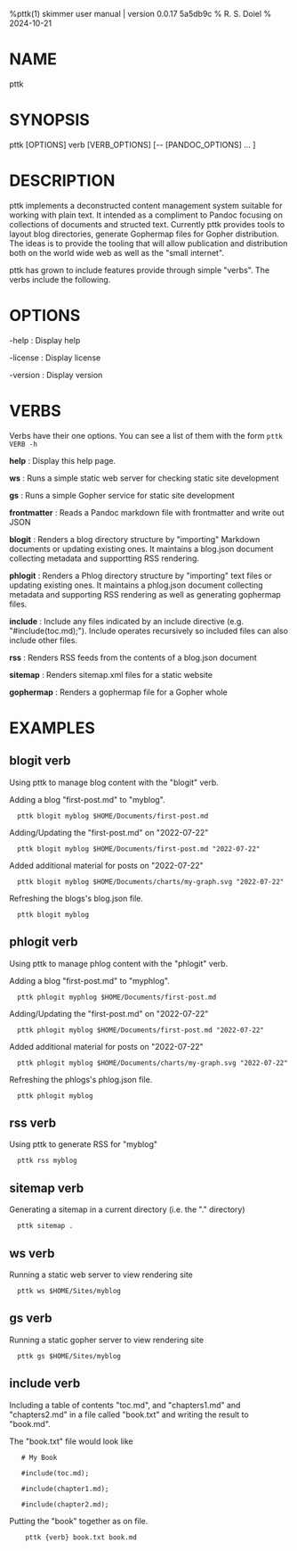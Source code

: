 %pttk(1) skimmer user manual | version 0.0.17 5a5db9c
% R. S. Doiel
% 2024-10-21

# NAME

pttk

# SYNOPSIS

pttk [OPTIONS] verb [VERB_OPTIONS] [\-\- [PANDOC_OPTIONS] ... ]

# DESCRIPTION


pttk implements a deconstructed content management system suitable for
working with plain text. It intended as a compliment to Pandoc focusing
on collections of documents and structed text.  Currently pttk provides
tools to layout blog directories, generate Gophermap files for Gopher
distribution.  The ideas is to provide the tooling that will allow
publication and distribution both on the world wide web as well as
the "small internet".

pttk has grown to include features provide through simple
"verbs". The verbs include the following.

# OPTIONS

-help
: Display help

-license
: Display license

-version
: Display version

# VERBS

Verbs have their one options. You can see a list of them
with the form `pttk VERB -h`

**help**
: Display this help page.

**ws**
: Runs a simple static web server for checking static site development

**gs**
: Runs a simple Gopher service for static site development

**frontmatter**
: Reads a Pandoc markdown file with frontmatter and write out JSON

**blogit**
: Renders a blog directory structure by "importing" Markdown documents
or updating existing ones. It maintains a blog.json document collecting
metadata and supportting RSS rendering.

**phlogit**
: Renders a Phlog directory structure by "importing" text files
or updating existing ones. It maintains a phlog.json document collecting
metadata and supporting RSS rendering as well as generating gophermap files.

**include**
: Include any files indicated by an include directive (e.g. "#include(toc.md);"). Include operates recursively so included files can also include other files.

**rss**
: Renders RSS feeds from the contents of a blog.json document

**sitemap**
: Renders sitemap.xml files for a static website

**gophermap**
: Renders a gophermap file for a Gopher whole

# EXAMPLES

## blogit verb

Using pttk to manage blog content with the "blogit"
verb.

Adding a blog "first-post.md" to "myblog".

~~~shell
  pttk blogit myblog $HOME/Documents/first-post.md
~~~

Adding/Updating the "first-post.md" on "2022-07-22"

~~~shell
  pttk blogit myblog $HOME/Documents/first-post.md "2022-07-22"
~~~

Added additional material for posts on "2022-07-22"

~~~shell
  pttk blogit myblog $HOME/Documents/charts/my-graph.svg "2022-07-22"
~~~

Refreshing the blogs's blog.json file.

~~~shell
  pttk blogit myblog
~~~

## phlogit verb

Using pttk to manage phlog content with the "phlogit"
verb.

Adding a blog "first-post.md" to "myphlog".

~~~shell
  pttk phlogit myphlog $HOME/Documents/first-post.md
~~~

Adding/Updating the "first-post.md" on "2022-07-22"

~~~shell
  pttk phlogit myblog $HOME/Documents/first-post.md "2022-07-22"
~~~

Added additional material for posts on "2022-07-22"

~~~shell
  pttk phlogit myblog $HOME/Documents/charts/my-graph.svg "2022-07-22"
~~~

Refreshing the phlogs's phlog.json file.

~~~shell
  pttk phlogit myblog
~~~

## rss verb

Using pttk to generate RSS for "myblog"

~~~shell
  pttk rss myblog
~~~

## sitemap verb

Generating a sitemap in a current directory (i.e. the "." directory)

~~~shell
  pttk sitemap .
~~~

## ws verb

Running a static web server to view rendering site

~~~shell
  pttk ws $HOME/Sites/myblog
~~~

## gs verb

Running a static gopher server to view rendering site

~~~
  pttk gs $HOME/Sites/myblog
~~~

## include verb

Including a table of contents "toc.md", and "chapters1.md"
and "chapters2.md" in a file called "book.txt" and writing
the result to "book.md".

The "book.txt" file would look like

~~~
   # My Book

   #include(toc.md);

   #include(chapter1.md);

   #include(chapter2.md);
~~~

Putting the "book" together as on file.

~~~shell
	pttk {verb} book.txt book.md
~~~


